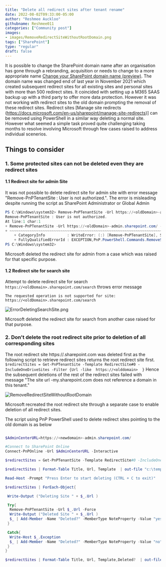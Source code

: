 ```yaml
---
title: "Delete all redirect sites after tenant rename"
date: 2022-08-02T09:33:00-05:00
author: "Reshmee Auckloo"
githubname: Reshmee011
categories: ["Community post"]
images:
- images/RemoveRedirectSiteWithoutRootDomain.png
tags: ["SharePoint"]
type: "regular"
draft: false
---
```


It is possible to change the SharePoint domain name after an organisation has gone through a rebranding, acquisition or needs to change to a more appropriate name [Change your SharePoint domain name (preview)](https://docs.microsoft.com/sharepoint/change-your-sharepoint-domain-name). The domain name was changed end of last year in November 2021 which created subsequent redirect sites for all existing sites and personal sites with more than 500 redirect sites. It coincided with setting up a M365 SAAS backup up with a third party to offer more data protection. However it was not working with redirect sites to the old domain prompting the removal of these redirect sites. Redirect sites [Manage site redirects (https://docs.microsoft.com/en-us/sharepoint/manage-site-redirects)] can be removed using PowerShell in a similar way deleting a normal site. However what seemed a simple task proved quite challenging taking months to resolve involving Microsoft through few cases raised to address individual scenerios. 

## Things to consider

### 1. Some protected sites can not be deleted even they are redirect sites

#### 1.1 Redirect site for admin Site

It was not possible to delete redirect site for admin site with error message "Remove-PnPTenantSite : User is not authorized.". The error is misleading despite running the script as SharePoint Administrator or Global Admin

```powershell
PS C:\Windows\system32> Remove-PnPTenantSite -Url https://<oldDomain>-admin.sharepoint.com/ -Force
Remove-PnPTenantSite : User is not authorized.
At line:1 char:1
+ Remove-PnPTenantSite -Url https://<oldDomain>-admin.sharepoint.com/ -For ...
+ ~~~~~~~~~~~~~~~~~~~~~~~~~~~~~~~~~~~~~~~~~~~~~~~~~~~~~~~~~~~~~~~~~~~~~
    + CategoryInfo          : WriteError: (:) [Remove-PnPTenantSite], ServerException
    + FullyQualifiedErrorId : EXCEPTION,PnP.PowerShell.Commands.RemoveSite
PS C:\Windows\system32>
```

Microsoft deleted the redirect site for admin from a case which was raised for that specific purpose.

#### 1.2 Redirect site for search site

Attempt to delete redirect site for search `https://<oldDomain>.sharepoint.com/search` throws error message

```The requested operation is not supported for site: https://<oldDomain>.sharepoint.com/search```

![ErrorDeletingSearchSite.png](images/ErrorDeletingSearchSite.png)

Microsoft deleted the redirect site for search from another case raised for that purpose.

### 2. Don't delete the root redirect site prior to deletion of all corresponding sites

 The root redirect site https://<oldDomain>.sharepoint.com was deleted first as the following script to retrieve redirect sites returns the root redirect site first.
   ``` $redirectSites = Get-PnPTenantSite -Template RedirectSite#0 -IncludeOneDriveSites -Filter {Url -like  https://<olddomain>  }```
 Hence the subsequent deletions of the rest of the redirect sites failed with message "The site url <oldDomain>-my.sharepoint.com does not reference a domain in this tenant." 

![RemoveRedirectSiteWithoutRootDomain](images/RemoveRedirectSiteWithoutRootDomain.png)

Microsoft recreated the root redirect site through a separate case to enable deletion of all redirect sites.
 
The script using PnP PowerShell used to delete redirect sites pointing to the old domain is as below
    
```powershell

$AdminCenterURL=https://<newdomain>-admin.sharepoint.com/

#Connect to SharePoint Online
Connect-PnPOnline -Url $AdminCenterURL -Interactive

$redirectSites = Get-PnPTenantSite -Template RedirectSite#0 -IncludeOneDriveSites -Filter {Url -like '*//<olddomain>*'}  | Where -Property Url -NotIn (https://<olddomain>-my.sharepoint.com/, https://<olddomain>-admin.sharepoint.com/,https://<olddomain>.sharepoint.com/,https://<oldDomain>.sharepoint.com/search)

$redirectSites | Format-Table Title, Url, Template  | out-file "c:\temp\redirectSites.csv"

Read-Host -Prompt "Press Enter to start deleting (CTRL + C to exit)"

$redirectSites | ForEach-Object{

 Write-Output ("Deleting Site " + $_.Url )

 Try{
  Remove-PnPTenantSite -Url $_.Url -Force
  Write-Output ("Deleted Site " + $_.Url )
  $_ | Add-Member -Name "Deleted?" -MemberType NoteProperty -Value "yes" -Force
 }

 Catch{
  Write-Host $_.Exception
  $_ | Add-Member -Name "Deleted?" -MemberType NoteProperty -Value "no" -Force
 }
}

$redirectSites | Format-Table Title, Url, Template,Deleted?  | out-file "c:\temp\deletedRedirectSites.csv"
```
